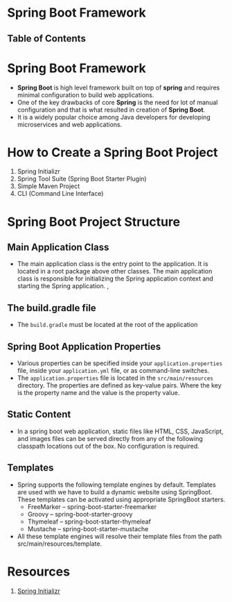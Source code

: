 # Spring Boot Framework

## Table of Contents

# Spring Boot Framework

- **Spring Boot** is high level framework built on top of **spring** and requires minimal configuration to build web applications.
- One of the key drawbacks of core **Spring** is the need for lot of manual configuration and that is what resulted in creation of **Spring Boot**.
- It is a widely popular choice among Java developers for developing microservices and web applications.

# How to Create a Spring Boot Project

1. Spring Initializr
2. Spring Tool Suite (Spring Boot Starter Plugin)
3. Simple Maven Project
4. CLI (Command Line Interface)

# Spring Boot Project Structure

## Main Application Class

- The main application class is the entry point to the application. It is located in a root package above other classes. The main application class is responsible for initializing the Spring application context and starting the Spring application.
  ,

## The build.gradle file

- The `build.gradle` must be located at the root of the application

## Spring Boot Application Properties

- Various properties can be specified inside your `application.properties` file, inside your `application.yml` file, or as command-line switches.
- The `application.properties` file is located in the `src/main/resources` directory. The properties are defined as key-value pairs. Where the key is the property name and the value is the property value.

## Static Content

- In a spring boot web application, static files like HTML, CSS, JavaScript, and images files can be served directly from any of the following classpath locations out of the box. No configuration is required.

## Templates

- Spring supports the following template engines by default. Templates are used with we have to build a dynamic website using SpringBoot. These templates can be activated using appropriate SpringBoot starters.
  - FreeMarker – spring-boot-starter-freemarker
  - Groovy – spring-boot-starter-groovy
  - Thymeleaf – spring-boot-starter-thymeleaf
  - Mustache – spring-boot-starter-mustache
- All these template engines will resolve their template files from the path src/main/resources/template.

# Resources

1. [Spring Initializr](https://start.spring.io/)

